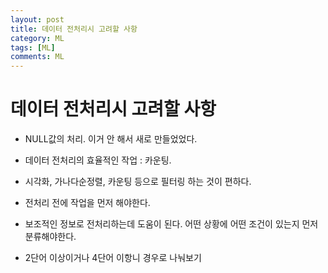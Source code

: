 ```yaml
---
layout: post
title: 데이터 전처리시 고려할 사항
category: ML
tags: [ML]
comments: ML
---
```


# 데이터 전처리시 고려할 사항

- NULL값의 처리. 이거 안 해서 새로 만들었었다.

- 데이터 전처리의 효율적인 작업 : 카운팅.

- 시각화, 가나다순정렬, 카운팅 등으로 필터링 하는 것이 편하다.

- 전처리 전에 작업을 먼저 해야한다.

- 보조적인 정보로 전처리하는데 도움이 된다. 어떤 상황에 어떤 조건이 있는지 먼저 분류해야한다.

- 2단어 이상이거나 4단어 이항니 경우로 나눠보기